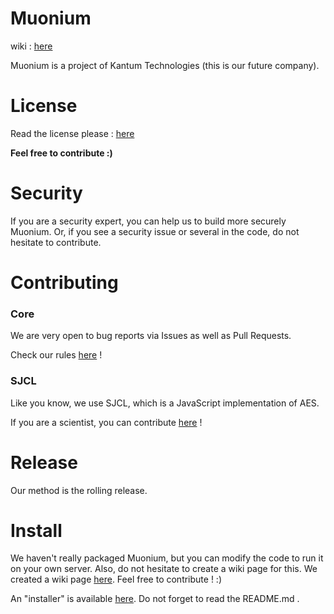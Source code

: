 
# Muonium

wiki : [here](https://github.com/muonium/core/wiki)

Muonium is a project of Kantum Technologies (this is our future company).

# License

Read the license please : [here](https://raw.githubusercontent.com/muonium/core/master/LICENSE)

**Feel free to contribute :)**

# Security

If you are a security expert, you can help us to build more securely Muonium.
Or, if you see a security issue or several in the code, do not hesitate to contribute.

# Contributing

### Core

We are very open to bug reports via Issues as well as Pull Requests.

Check our rules [here](https://github.com/muonium/core/blob/master/CONTRIBUTING.md) !

### SJCL

Like you know, we use SJCL, which is a JavaScript implementation of AES.

If you are a scientist, you can contribute [here](https://github.com/bitwiseshiftleft/sjcl) !

# Release
Our method is the rolling release.

# Install
We haven't really packaged Muonium, but you can modify the code to run it on your own server. Also, do not hesitate to create a wiki page for this.
We created a wiki page [here](https://github.com/muonium/core/wiki/Installation). Feel free to contribute ! :)

An "installer" is available [here](https://github.com/muonium/install). Do not forget to read the README.md .

